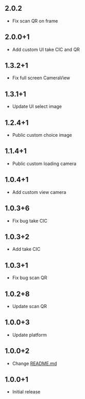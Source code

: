 ## 2.0.2

* Fix scan QR on frame

## 2.0.0+1

* Add custom UI take CIC and QR

## 1.3.2+1

* Fix full screen CameraView

## 1.3.1+1

* Update UI select image

## 1.2.4+1

* Public custom choice image

## 1.1.4+1

* Public custom loading camera

## 1.0.4+1

* Add custom view camera

## 1.0.3+6

* Fix bug take CIC

## 1.0.3+2

* Add take CIC

## 1.0.3+1

* Fix bug scan QR

## 1.0.2+8

* Update scan QR

## 1.0.0+3

* Update platform

## 1.0.0+2

* Change [README.md](README.md)

## 1.0.0+1

* Initial release